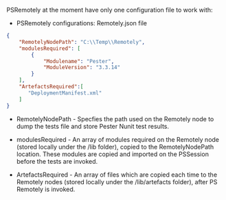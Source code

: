 PSRemotely at the moment have only one configuration file to work with:

* PSRemotely configurations: Remotely.json file

```json
{
    "RemotelyNodePath": "C:\\Temp\\Remotely",
    "modulesRequired": [
        {
            "Modulename": "Pester",
            "ModuleVersion": "3.3.14"
        }
    ],
    "ArtefactsRequired":[
       "DeploymentManifest.xml" 
    ]
}
```

* RemotelyNodePath - Specfies the path used on the Remotely node to dump the tests file and store Pester Nunit test results.

* modulesRequired - An array of modules required on the Remotely node (stored locally under the /lib folder), 
copied to the RemotelyNodePath location. These modules are copied and imported on the PSSession before the tests are invoked.

* ArtefactsRequired - An array of files which are copied each time to the Remotely nodes (stored locally under the /lib/artefacts folder),
after PS Remotely is invoked.